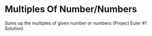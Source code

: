 # Multiples Of Number/Numbers
Sums up the multiples of given number or numbers (Project Euler #1 Solution)  